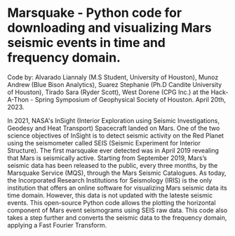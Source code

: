 # Marsquake - Python code for downloading and visualizing Mars seismic events in time and frequency domain. 

Code by: Alvarado Liannaly (M.S Student, University of Houston), Munoz Andrew (Blue Bison Analytics), Suarez Stephanie (Ph.D Candite University of Houston), Tirado Sara (Ryder Scott), West Dorene (CPG Inc.) at the Hack-A-Thon - Spring Symposium of Geophysical Society of Houston. April 20th, 2023.

In 2021, NASA's InSight (Interior Exploration using Seismic Investigations, Geodesy and Heat Transport) Spacecraft landed on Mars. One of the two science objectives of InSight is to detect seismic activity on the Red Planet using the seismometer called SEIS (Seismic Experiment for Interior Structure). The first marsquake ever detected was in April 2019 revealing that Mars is seismically active. Starting from September 2019, Mars’s seismic data has been released to the public, every three months, by the Marsquake Service (MQS), through the Mars Seismic Catalogues.  As today, the Incorporated Research Institutions for Seismology (IRIS) is the only institution that offers an online software for visualizing Mars seismic data its time domain. However, this data is not updated with the lateste seismic events. This open-source Python code allows the plotting the horizontal component of Mars event seismograms using SEIS raw data. This code also takes a step further and converts the seismic data to the frequency domain, applying a Fast Fourier Transform. 


